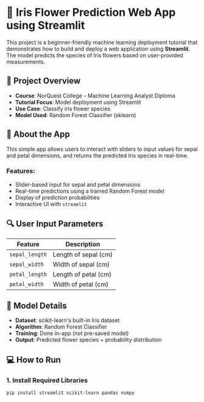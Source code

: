 # 🌸 Iris Flower Prediction Web App using Streamlit

This project is a beginner-friendly machine learning deployment tutorial that demonstrates how to build and deploy a web application using **Streamlit**. The model predicts the species of Iris flowers based on user-provided measurements.

## 📌 Project Overview

- **Course**: NorQuest College – Machine Learning Analyst Diploma  
- **Tutorial Focus**: Model deployment using Streamlit  
- **Use Case**: Classify iris flower species  
- **Model Used**: Random Forest Classifier (sklearn)

## 🌱 About the App

This simple app allows users to interact with sliders to input values for sepal and petal dimensions, and returns the predicted Iris species in real-time.

### Features:
- Slider-based input for sepal and petal dimensions
- Real-time predictions using a trained Random Forest model
- Display of prediction probabilities
- Interactive UI with `streamlit`

## 🔍 User Input Parameters

| Feature         | Description                       |
|----------------|-----------------------------------|
| `sepal_length` | Length of sepal (cm)              |
| `sepal_width`  | Width of sepal (cm)               |
| `petal_length` | Length of petal (cm)              |
| `petal_width`  | Width of petal (cm)               |

## 🧠 Model Details

- **Dataset**: scikit-learn's built-in Iris dataset
- **Algorithm**: Random Forest Classifier
- **Training**: Done in-app (not pre-saved model)
- **Output**: Predicted flower species + probability distribution

## 💻 How to Run

### 1. Install Required Libraries

```bash
pip install streamlit scikit-learn pandas numpy
